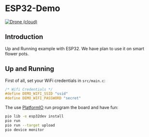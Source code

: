 # ESP32-Demo
[![Drone (cloud)](https://img.shields.io/drone/build/R523/esp32-demo.svg?style=flat-square)](https://cloud.drone.io/R523/esp32-demo)

## Introduction
Up and Running example with ESP32. We have plan to use it on smart flower pots.

## Up and Running
First of all, set your WiFi credentials in `src/main.c`:

```c
/* Wifi Credentials */
#define DEMO_WIFI_SSID "ssid"
#define DEMO_WIFI_PASSWORD "secret"
```

The use [PlatformIO](https://platformio.org/) run program the board and have fun:

```sh
pio lib -e esp32dev install
pio run
pio run --target upload
pio device monitor
```
